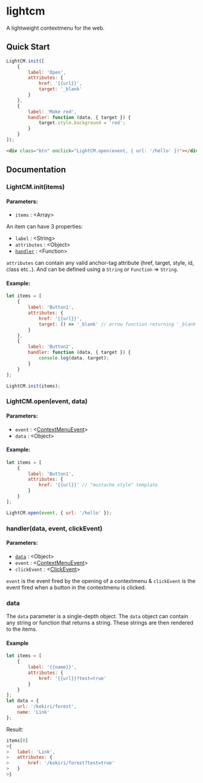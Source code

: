 # lightcm
A lightweight contextmenu for the web.

## Quick Start
```javascript
LightCM.init([
    {
        label: 'Open',
        attributes: {
            href: '{{url}}',
            target: '_blank'
        }
    },
    {
        label: 'Make red',
        handler: function (data, { target }) {
            target.style.background = 'red';
        }
    }
]);

```

```html
<div class="btn" onclick="LightCM.open(event, { url: '/hello' })"></div>
```

## Documentation


### LightCM.init(items)
#### Parameters:
 * `items` : \<Array\>

An item can have 3 properties:
 * `label` : \<String\>
 * `attributes` : \<Object\>
 * [`handler`](#handlerdata-event-clickevent) : \<Function\>

`attributes` can contain any valid anchor-tag attribute (href, target, style, id, class etc..). And can be defined using a `String` or `Function` => `String`.

#### Example:
```javascript
let items = [
    {
        label: 'Button1',
        attributes: {
            href: '{{url}}',
            target: () => '_blank' // arrow function returning '_blank'.
        }
    },
    {
        label: 'Button2',
        handler: function (data, { target }) {
            console.log(data, target);
        }
    }
];

LightCM.init(items);
```


### LightCM.open(event, data)
#### Parameters:
 * `event` : \<[ContextMenuEvent](https://developer.mozilla.org/en-US/docs/Web/Events/contextmenu)\>
 * `data` : \<Object\>



#### Example:
```javascript
let items = [
    {
        label: 'Button1',
        attributes: {
            href: '{{url}}' // "mustache style" template
        }
    }
];

LightCM.open(event, { url: '/hello' });
```


### handler(data, event, clickEvent)
#### Parameters:
 * [`data`](#data) : \<Object\>
 * `event` : \<[ContextMenuEvent](https://developer.mozilla.org/en-US/docs/Web/Events/contextmenu)\>
 * `clickEvent` : \<[ClickEvent](https://developer.mozilla.org/en/docs/Web/Events/click)\>

`event` is the event fired by the opening of a contextmenu & `clickEvent` is the event fired when a button in the contextmenu is clicked.


### data
The `data` parameter is a single-depth object. The `data` object can contain any string or function that returns a string. These strings are then rendered to the items.

#### Example
```js
let items = [
    {
        label: '{{name}}',
        attributes: {
            href: '{{url}}?test=true'
        }
    }
];
let data = {
    url: '/kokiri/forest',
    name: 'Link'
};
```
Result:
```js
items[0]
>{
>   label: 'Link',
>   attributes: {
>       href: '/kokiri/forest?test=true'
>   }
>}
```
